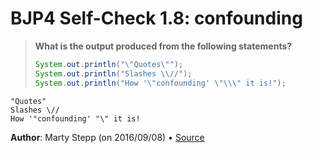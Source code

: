 # BJP4 Self-Check 1.8: confounding

> **What is the output produced from the following statements?**
>
> ```java
> System.out.println("\"Quotes\"");
> System.out.println("Slashes \\//");
> System.out.println("How '\"confounding' \"\\\" it is!");
> ```

```
"Quotes"
Slashes \//
How '"confounding' "\" it is!
```

**Author**: Marty Stepp (on 2016/09/08) • [Source](https://practiceit.cs.washington.edu/problem/view/bjp4/chapter1/s7-outputSyntax)
